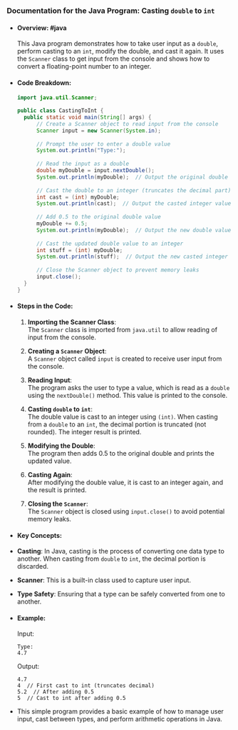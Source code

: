 ### Documentation for the Java Program: **Casting `double` to `int`**
- #### Overview: #java 
  This Java program demonstrates how to take user input as a `double`, perform casting to an `int`, modify the double, and cast it again. It uses the `Scanner` class to get input from the console and shows how to convert a floating-point number to an integer.
- #### Code Breakdown:
  
  ```java
  import java.util.Scanner;
  
  public class CastingToInt {
    public static void main(String[] args) {
        // Create a Scanner object to read input from the console
        Scanner input = new Scanner(System.in);
        
        // Prompt the user to enter a double value
        System.out.println("Type:");
        
        // Read the input as a double
        double myDouble = input.nextDouble();
        System.out.println(myDouble);  // Output the original double value
        
        // Cast the double to an integer (truncates the decimal part)
        int cast = (int) myDouble;
        System.out.println(cast);  // Output the casted integer value
        
        // Add 0.5 to the original double value
        myDouble += 0.5;
        System.out.println(myDouble);  // Output the new double value
        
        // Cast the updated double value to an integer
        int stuff = (int) myDouble;
        System.out.println(stuff);  // Output the new casted integer value
        
        // Close the Scanner object to prevent memory leaks
        input.close();
    }
  }
  ```
- #### Steps in the Code:
  
  1. **Importing the Scanner Class**:  
   The `Scanner` class is imported from `java.util` to allow reading of input from the console.
   
  2. **Creating a `Scanner` Object**:  
   A `Scanner` object called `input` is created to receive user input from the console.
  
  3. **Reading Input**:  
   The program asks the user to type a value, which is read as a `double` using the `nextDouble()` method. This value is printed to the console.
  
  4. **Casting `double` to `int`**:  
   The double value is cast to an integer using `(int)`. When casting from a `double` to an `int`, the decimal portion is truncated (not rounded). The integer result is printed.
  
  5. **Modifying the Double**:  
   The program then adds 0.5 to the original double and prints the updated value.
  
  6. **Casting Again**:  
   After modifying the double value, it is cast to an integer again, and the result is printed.
  
  7. **Closing the `Scanner`**:  
   The `Scanner` object is closed using `input.close()` to avoid potential memory leaks.
- #### Key Concepts:
- **Casting**: In Java, casting is the process of converting one data type to another. When casting from `double` to `int`, the decimal portion is discarded.
- **Scanner**: This is a built-in class used to capture user input.
- **Type Safety**: Ensuring that a type can be safely converted from one to another.
- #### Example:
  Input:
  ```
  Type:
  4.7
  ```
  
  Output:
  ```
  4.7
  4  // First cast to int (truncates decimal)
  5.2  // After adding 0.5
  5  // Cast to int after adding 0.5
  ```
- This simple program provides a basic example of how to manage user input, cast between types, and perform arithmetic operations in Java.